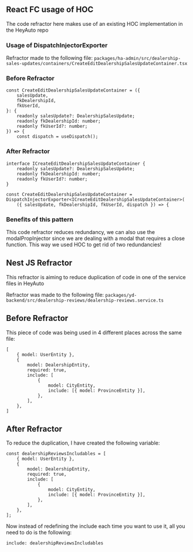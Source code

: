 ## **React FC usage of HOC**
The code refractor here makes use of an existing HOC implementation in the HeyAuto repo

### **Usage of DispatchInjectorExporter**
Refractor made to the following file: `packages/ha-admin/src/dealership-sales-updates/containers/CreateEditDealershipSalesUpdateContainer.tsx`

### **Before Refractor**
```
const CreateEditDealershipSalesUpdateContainer = ({
    salesUpdate,
    fkDealershipId,
    fkUserId,
}: {
    readonly salesUpdate?: DealershipSalesUpdate;
    readonly fkDealershipId: number;
    readonly fkUserId?: number;
}) => {
    const dispatch = useDispatch();
```

### **After Refractor**
```
interface ICreateEditDealershipSalesUpdateContainer {
    readonly salesUpdate?: DealershipSalesUpdate;
    readonly fkDealershipId: number;
    readonly fkUserId?: number;
}

const CreateEditDealershipSalesUpdateContainer = DispatchInjectorExporter<ICreateEditDealershipSalesUpdateContainer>(
    ({ salesUpdate, fkDealershipId, fkUserId, dispatch }) => {
```

### **Benefits of this pattern**
This code refractor reduces redundancy, we can also use the modalPropInjector since we are dealing with a modal that requires a close function. This way we used HOC to get rid of two redundancies!

## **Nest JS Refractor**
This refractor is aiming to reduce duplication of code in one of the service files in HeyAuto

Refractor was made to the following file:
`packages/yd-backend/src/dealership-reviews/dealership-reviews.service.ts`

## **Before Refractor**
This piece of code was being used in 4 different places across the same file:
```
[
    { model: UserEntity },
    {
        model: DealershipEntity,
        required: true,
        include: [
            {
                model: CityEntity,
                include: [{ model: ProvinceEntity }],
            },
        ],
    },
]
```
## **After Refractor**
To reduce the duplication, I have created the following variable:
```
const dealershipReviewsIncludables = [
    { model: UserEntity },
    {
        model: DealershipEntity,
        required: true,
        include: [
            {
                model: CityEntity,
                include: [{ model: ProvinceEntity }],
            },
        ],
    },
];
```
Now instead of redefining the include each time you want to use it, all you need to do is the following:

`include: dealershipReviewsIncludables`
